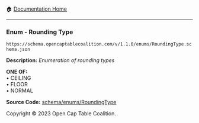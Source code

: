 :house: [Documentation Home](../../../README.md)

---

### Enum - Rounding Type

`https://schema.opencaptablecoalition.com/v/1.1.0/enums/RoundingType.schema.json`

**Description:** _Enumeration of rounding types_

**ONE OF:**</br>&bull; CEILING </br>&bull; FLOOR </br>&bull; NORMAL

**Source Code:** [schema/enums/RoundingType](../../../../schema/enums/RoundingType.schema.json)

Copyright © 2023 Open Cap Table Coalition.
